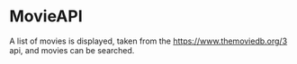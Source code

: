 # MovieAPI
A list of movies is displayed, taken from the https://www.themoviedb.org/3 api, and movies can be searched.
